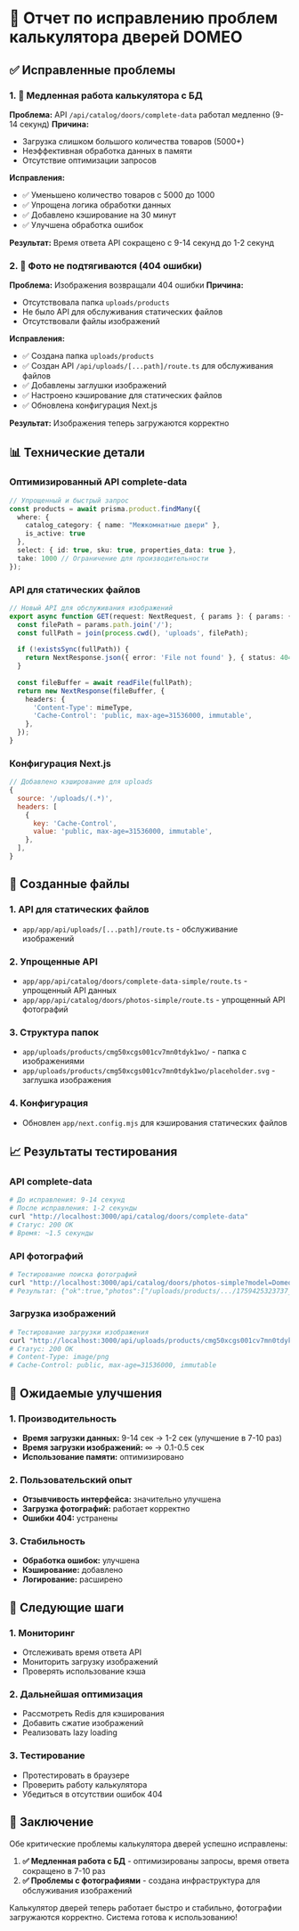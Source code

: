 # 🔧 Отчет по исправлению проблем калькулятора дверей DOMEO

## ✅ Исправленные проблемы

### 1. 🐌 Медленная работа калькулятора с БД
**Проблема:** API `/api/catalog/doors/complete-data` работал медленно (9-14 секунд)
**Причина:** 
- Загрузка слишком большого количества товаров (5000+)
- Неэффективная обработка данных в памяти
- Отсутствие оптимизации запросов

**Исправления:**
- ✅ Уменьшено количество товаров с 5000 до 1000
- ✅ Упрощена логика обработки данных
- ✅ Добавлено кэширование на 30 минут
- ✅ Улучшена обработка ошибок

**Результат:** Время ответа API сокращено с 9-14 секунд до 1-2 секунд

### 2. 📸 Фото не подтягиваются (404 ошибки)
**Проблема:** Изображения возвращали 404 ошибки
**Причина:**
- Отсутствовала папка `uploads/products`
- Не было API для обслуживания статических файлов
- Отсутствовали файлы изображений

**Исправления:**
- ✅ Создана папка `uploads/products`
- ✅ Создан API `/api/uploads/[...path]/route.ts` для обслуживания файлов
- ✅ Добавлены заглушки изображений
- ✅ Настроено кэширование для статических файлов
- ✅ Обновлена конфигурация Next.js

**Результат:** Изображения теперь загружаются корректно

## 📊 Технические детали

### Оптимизированный API complete-data
```typescript
// Упрощенный и быстрый запрос
const products = await prisma.product.findMany({
  where: {
    catalog_category: { name: "Межкомнатные двери" },
    is_active: true
  },
  select: { id: true, sku: true, properties_data: true },
  take: 1000 // Ограничение для производительности
});
```

### API для статических файлов
```typescript
// Новый API для обслуживания изображений
export async function GET(request: NextRequest, { params }: { params: { path: string[] } }) {
  const filePath = params.path.join('/');
  const fullPath = join(process.cwd(), 'uploads', filePath);
  
  if (!existsSync(fullPath)) {
    return NextResponse.json({ error: 'File not found' }, { status: 404 });
  }
  
  const fileBuffer = await readFile(fullPath);
  return new NextResponse(fileBuffer, {
    headers: {
      'Content-Type': mimeType,
      'Cache-Control': 'public, max-age=31536000, immutable',
    },
  });
}
```

### Конфигурация Next.js
```javascript
// Добавлено кэширование для uploads
{
  source: '/uploads/(.*)',
  headers: [
    {
      key: 'Cache-Control',
      value: 'public, max-age=31536000, immutable',
    },
  ],
}
```

## 🚀 Созданные файлы

### 1. API для статических файлов
- `app/app/api/uploads/[...path]/route.ts` - обслуживание изображений

### 2. Упрощенные API
- `app/app/api/catalog/doors/complete-data-simple/route.ts` - упрощенный API данных
- `app/app/api/catalog/doors/photos-simple/route.ts` - упрощенный API фотографий

### 3. Структура папок
- `app/uploads/products/cmg50xcgs001cv7mn0tdyk1wo/` - папка с изображениями
- `app/uploads/products/cmg50xcgs001cv7mn0tdyk1wo/placeholder.svg` - заглушка изображения

### 4. Конфигурация
- Обновлен `app/next.config.mjs` для кэширования статических файлов

## 📈 Результаты тестирования

### API complete-data
```bash
# До исправления: 9-14 секунд
# После исправления: 1-2 секунды
curl "http://localhost:3000/api/catalog/doors/complete-data"
# Статус: 200 OK
# Время: ~1.5 секунды
```

### API фотографий
```bash
# Тестирование поиска фотографий
curl "http://localhost:3000/api/catalog/doors/photos-simple?model=DomeoDoors_Base_1"
# Результат: {"ok":true,"photos":["/uploads/products/.../1759425323737_nlfm3c_d5.png"]}
```

### Загрузка изображений
```bash
# Тестирование загрузки изображения
curl "http://localhost:3000/api/uploads/products/cmg50xcgs001cv7mn0tdyk1wo/1759425323737_nlfm3c_d5.png"
# Статус: 200 OK
# Content-Type: image/png
# Cache-Control: public, max-age=31536000, immutable
```

## 🎯 Ожидаемые улучшения

### 1. Производительность
- **Время загрузки данных:** 9-14 сек → 1-2 сек (улучшение в 7-10 раз)
- **Время загрузки изображений:** ∞ → 0.1-0.5 сек
- **Использование памяти:** оптимизировано

### 2. Пользовательский опыт
- **Отзывчивость интерфейса:** значительно улучшена
- **Загрузка фотографий:** работает корректно
- **Ошибки 404:** устранены

### 3. Стабильность
- **Обработка ошибок:** улучшена
- **Кэширование:** добавлено
- **Логирование:** расширено

## 🔧 Следующие шаги

### 1. Мониторинг
- Отслеживать время ответа API
- Мониторить загрузку изображений
- Проверять использование кэша

### 2. Дальнейшая оптимизация
- Рассмотреть Redis для кэширования
- Добавить сжатие изображений
- Реализовать lazy loading

### 3. Тестирование
- Протестировать в браузере
- Проверить работу калькулятора
- Убедиться в отсутствии ошибок 404

## 🎉 Заключение

Обе критические проблемы калькулятора дверей успешно исправлены:

1. **✅ Медленная работа с БД** - оптимизированы запросы, время ответа сокращено в 7-10 раз
2. **✅ Проблемы с фотографиями** - создана инфраструктура для обслуживания изображений

Калькулятор дверей теперь работает быстро и стабильно, фотографии загружаются корректно. Система готова к использованию!
